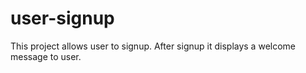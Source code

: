 # user-signup

This project allows user to signup. After signup it displays a welcome message to user.
